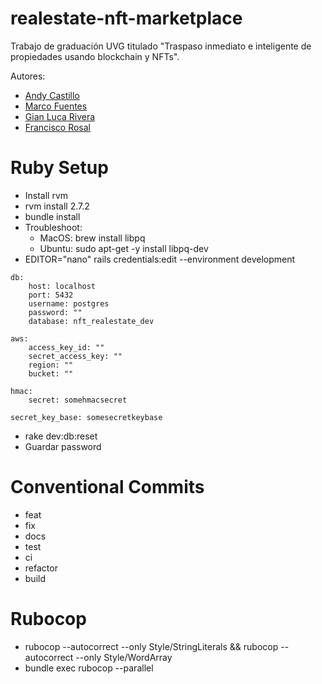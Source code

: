 # realestate-nft-marketplace

Trabajo de graduación UVG titulado "Traspaso inmediato e inteligente de propiedades usando blockchain y NFTs".

Autores:
- [Andy Castillo](https://github.com/Andy5am)
- [Marco Fuentes](https://github.com/marcofuentes05)
- [Gian Luca Rivera](https://github.com/LucaBia)
- [Francisco Rosal](https://github.com/FR98)


# Ruby Setup

- Install rvm
- rvm install 2.7.2
- bundle install
- Troubleshoot:
  - MacOS: brew install libpq
  - Ubuntu: sudo apt-get -y install libpq-dev
- EDITOR="nano" rails credentials:edit --environment development
```
db:
    host: localhost
    port: 5432
    username: postgres
    password: ""
    database: nft_realestate_dev

aws:
    access_key_id: ""
    secret_access_key: ""
    region: ""
    bucket: ""

hmac:
    secret: somehmacsecret

secret_key_base: somesecretkeybase
```
- rake dev:db:reset
- Guardar password


# Conventional Commits
- feat
- fix
- docs
- test
- ci
- refactor
- build


# Rubocop
- rubocop --autocorrect --only Style/StringLiterals && rubocop --autocorrect --only Style/WordArray
- bundle exec rubocop --parallel
